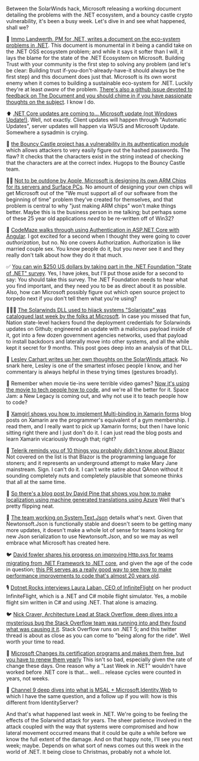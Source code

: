 Between the SolarWinds hack, Microsoft releasing a working document detailing the problems with the .NET ecosystem, and a bouncy castle crypto vulnerability, it's been a busy week.  Let's dive in and see what happened, shall we?

🤼 [Immo Landwerth, PM for .NET, writes a document on the eco-system problems in .NET](https://github.com/microsoft/dotnet/blob/214c8c343587461f161198cdf5e9084abddde179/docs/ecosystem-issues.md).  This document is monumental in it being a candid take on the .NET OSS ecosystem problem; and while it says it softer than I will, it lays the blame for the state of the .NET Ecosystem on Microsoft.  Building Trust with your community is the first step to solving any problem (and let's be clear: Building trust if-you-don't-already-have-it should always be the first step) and this document does just that.  Microsoft is its own worst enemy when it comes to building a sustainable eco-system for .NET.  Luckily they're at least *aware* of the problem.  [There's also a github issue devoted to feedback on The Document and you should chime in if you have passionate thoughts on the subject](https://github.com/dotnet-foundation/ecosystem-growth/issues/7). I know I do.

⬆ [.NET Core updates are coming to... Microsoft update  (not Windows Update!)](https://devblogs.microsoft.com/dotnet/net-core-updates-coming-to-microsoft-update/).  Well, not exactly. Client updates will happen through "Automatic Updates", server updates will happen via WSUS and Microsoft Update.  Somewhere a sysadmin is crying.

🚨 [the Bouncy Castle project has a vulnerability in its authentication module](https://www.bleepingcomputer.com/news/security/bouncy-castle-crypto-authentication-bypass-vulnerability-revealed/) which allows attackers to very easily figure out the hashed passwords.  The flaw? It checks that the characters exist in the string instead of checking that the characters are at the correct index.  Hugops to the Bouncy Castle team.

👩‍💻 [Not to be outdone by Apple, Microsoft is designing its own ARM Chips for its servers and Surface PCs](https://www.bloomberg.com/news/articles/2020-12-18/microsoft-is-designing-its-own-chips-for-servers-surface-pcs).  No amount of designing your own chips will get Microsoft out of the "We must support all of our software from the beginning of time" problem they've created for themselves, and that problem is central to why "just making ARM chips" won't make things better.  Maybe this is the business person in me talking; but perhaps some of these 25 year old applications *need* to be re-written off of Win32?

📝 [CodeMaze walks through using Authentication in ASP.NET Core with Angular](https://code-maze.com/angular-authentication-aspnet-identity/).  I got excited for a second when I thought they were going to cover *authorization*, but no. No one covers Authorization.  Authorization is like married couple sex. You know people do it, but you never see it and they really don't talk about how they do it that much.

✅ [You can win $250 US dollars by taking part in the .NET Foundation "State of .NET" survey](https://dotnetfoundation.org/about/survey). Yes, I have jokes, but I'll put those aside for a second to say: You should take this survey.  The .NET Foundation needs to hear what you find important, and they need you to be as direct about it as possible.  Also, how can Microsoft possibly figure out which open source project to torpedo next if you don't tell them what you're using?

🚨🚨🚨  [The Solarwinds DLL used to hijack systems "Solarigate" was catalogued last week by the folks at Microsoft](https://www.microsoft.com/security/blog/2020/12/18/analyzing-solorigate-the-compromised-dll-file-that-started-a-sophisticated-cyberattack-and-how-microsoft-defender-helps-protect/).  In case you missed that fun, Nation state-level hackers found the deployment credentials for Solarwinds updates on Github; engineered an update with a malicious payload inside of it, got into a few dozen government agencies networks, used that payload to install backdoors and laterally move into other systems, and all the while kept it secret for 9 months.   This post goes deep into an analysis of that DLL.


📝 [Lesley Carhart writes up her own thoughts on the SolarWinds attack](https://tisiphone.net/2020/12/13/uh-oh-orion/). No snark here, Lesley is one of the smartest infosec people I know, and her commentary is always helpful in these trying times (gestures broadly).

🎥 Remember when movie tie-ins were terrible video games? [Now it's using the movie to tech people how to code](https://blogs.microsoft.com/blog/2020/12/14/microsoft-teams-up-with-warner-bros-lebron-james-and-bugs-bunny-to-empower-a-new-generation-of-developers/), and we're all the better for it.  Space Jam: a New Legacy is coming out, and why not use it to teach people how to code?  

📝 [Xamgirl shows you how to implement Multi-binding in Xamarin forms](https://xamgirl.com/understanding-multi-binding-in-xamarin-forms/) blog posts on Xamarin are the programmer's equivalent of a gym membership. I read them, and I really want to pick up Xamarin forms; but then I have Ionic sitting right there and I just don't do it.   I can just read the blog posts and learn Xamarin vicariously through that; right?

📝 [Telerik reminds you of 10 things you probably didn't know about Blazor](https://www.telerik.com/blogs/10-blazor-features-you-probably-didnt-know) Not covered on the list is that Blazor is the programming language for stoners; and it represents an underground attempt to make Mary Jane mainstream. Sign.  I can't do it.  I can't write satire about QAnon without it sounding completely nuts and completely plausible that someone thinks that all at the same time.

📝 [So there's a blog post by David Pine that shows you how to make localization using machine generated translations using Azure](https://devblogs.microsoft.com/dotnet/localize-net-applications-with-machine-translation/) Well that's pretty flipping neat.

🤼 [The team working on System.Text.Json](https://devblogs.microsoft.com/dotnet/whats-next-for-system-text-json/) details what's next.  Given that Newtonsoft.Json is functionally stable and doesn't seem to be getting many more updates, it doesn't make a whole lot of sense for teams looking for new Json serialization to use Newtonsoft.Json, and so we may as well embrace what Microsoft has created here.  

🐦  [David fowler shares his progress on improving Http.sys for teams migrating from .NET Framework to .NET core](https://twitter.com/davidfowl/status/1336310346383060993?s=20), and given the age of the code in question; [this PR serves as a really good way to see how to make performance improvements to code that's almost 20 years old](https://github.com/dotnet/aspnetcore/issues/22022).

🎙 [Dotnet Rocks interviews Laura Laban, CEO of InfiniteFlight](https://twitter.com/richcampbell/status/1339646994575441924) on her product InfiniteFlight, which is a .NET and C# mobile flight simulator. Yes, a mobile flight sim written in C# and using .NET. That alone is amazing.

🐦 [Nick Craver, Architecture Lead at Stack Overflow, deep dives into a mysterious bug the Stack Overflow team was running into and they found what was causing it it](https://twitter.com/Nick_Craver/status/1339700970603855876). Stack Overflow runs on .NET 5; and this twitter thread is about as close as you can come to "being along for the ride". Well worth your time to read.

💸 [Microsoft Changes its certification programs and makes them free, but you have to renew them yearly](https://www.theregister.com/2020/12/17/microsoft_certification/)  This isn't so bad, especially given the rate of change these days.  One reason why a "Last Week in .NET" wouldn't have worked before .NET core is that... well... release cycles were counted in years, not weeks.

🎥 [Channel 9 deep dives into what is MSAL + Microsoft.Identity.Web](https://channel9.msdn.com/Shows/On-NET/What-is-MSAL--MicrosoftIdentityWeb) to which I have the same question, and a follow up if you will:  how is this different from IdentityServer?

And that's what happened last week in .NET.  We're going to be feeling the effects of the Solarwind attack for years.  The sheer patience involved in the attack coupled with the way that systems were compromised and how lateral movement occurred means that it could be quite a while before we know the full extent of the damage.  And on that happy note, I'll see you next week; maybe. Depends on what sort of news comes out this week in the world of .NET.  It being close to Christmas, probably not a whole lot.
